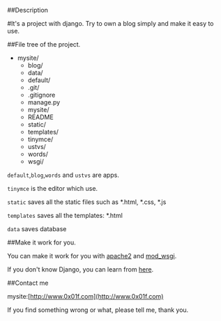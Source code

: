 ##Description

#It's a project with django. Try to own a blog simply and make it easy to use.

##File tree of the project.

*  mysite/
   *  blog/
   *  data/
   *  default/
   *  .git/
   *  .gitignore
   *  manage.py
   *  mysite/
   *  README
   *  static/
   *  templates/
   *  tinymce/
   *  ustvs/
   *  words/
   *  wsgi/


`default`,`blog`,`words` and `ustvs` are apps.

`tinymce` is the editor which use.

`static` saves all the static files such as *.html, *.css, *.js

`templates` saves all the templates:  *.html

`data` saves database

##Make it work for you.

You can make it work for you with [apache2](http://httpd.apache.org/) and [mod_wsgi](https://code.google.com/p/modwsgi/).

If you don't know Django, you can learn from [here](http://www.djangobook.com/en/2.0/index.html).

##Contact me

mysite:[http://www.0x01f.com](http://www.0x01f.com)

If you find something wrong or what, please tell me, thank you.

